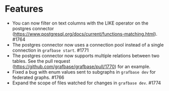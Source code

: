 # Features

- You can now filter on text columns with the LIKE operator on the postgres connector (https://www.postgresql.org/docs/current/functions-matching.html). #1764
- The postgres connector now uses a connection pool instead of a single connection in `grafbase start`. #1771
- The postgres connector now supports multiple relations between two tables. See the pull request (https://github.com/grafbase/grafbase/pull/1770) for an example.
- Fixed a bug with enum values sent to subgraphs in `grafbase dev` for federated graphs. #1766
- Expand the scope of files watched for changes in `grafbase dev`. #1774
